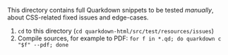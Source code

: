 This directory contains full Quarkdown snippets to be tested *manually*, about CSS-related fixed issues and edge-cases.

1. `cd` to this directory (`cd quarkdown-html/src/test/resources/issues`)
2. Compile sources, for example to PDF: `for f in *.qd; do quarkdown c "$f" --pdf; done`